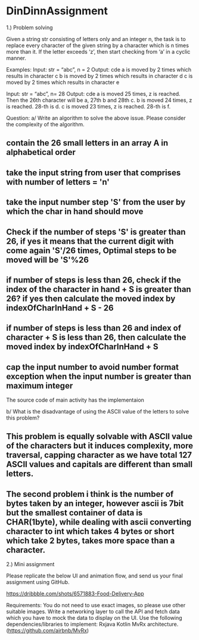 # DinDinnAssignment
1.) Problem solving

Given a string str consisting of letters only and an integer n, the task is to replace every character of the given string by a character which is n times more than it. If the letter exceeds ‘z’, then start checking from ‘a’ in a cyclic manner.

Examples:
Input: str = “abc”, n = 2
Output: cde
a is moved by 2 times which results in character c
b is moved by 2 times which results in character d
c is moved by 2 times which results in character e

Input: str = “abc”, n= 28
Output: cde
a is moved 25 times, z is reached. Then the 26th character will be a, 27th b and 28th c.
b is moved 24 times, z is reached. 28-th is d.
c is moved 23 times, z is reached. 28-th is f.

Question: 
a/ Write an algorithm to solve the above issue. Please consider the complexity of the algorithm.
## contain the 26 small letters in an array A in alphabetical order
## take the input string from user that comprises with number of letters = 'n'
## take the input number step 'S' from the user by which the char in hand should move
## Check if the number of steps 'S' is greater than 26, if yes it means that the current digit with come again 'S'/26 times, Optimal steps to be moved will be 'S'%26
## if number of steps is less than 26, check if the index of the character in hand + S is greater than 26? if yes then calculate the moved index by indexOfCharInHand + S - 26
## if number of steps is less than 26 and index of character + S is less than 26, then calculate the moved index by indexOfCharInHand + S
## cap the input number to avoid number format exception when the input number is greater than maximum integer

The source code of main activity has the implementaion

b/ What is the disadvantage of using the ASCII value of the letters to solve this problem?
## This problem is equally solvable with ASCII value of the characters but it induces complexity, more traversal, capping character as we have total 127 ASCII values and capitals are different than small letters.
## The second problem i think is the number of bytes taken by an integer, however ascii is 7bit but the smallest container of data is CHAR(1byte), while dealing with ascii converting character to int which takes 4 bytes or short which take 2 bytes, takes more space than a character.

2.) Mini assignment

Please replicate the below UI and animation flow, and send us your final assignment using GitHub.

https://dribbble.com/shots/6571883-Food-Delivery-App

Requirements:
You do not need to use exact images, so please use other suitable images.
Write a networking layer to call the API and fetch data which you have to mock the data to display on the UI.
Use the following dependencies/libraries to implement:
Rxjava
Kotlin
MvRx architecture. (https://github.com/airbnb/MvRx)
